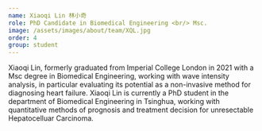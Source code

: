 ```yaml
---
name: Xiaoqi Lin 林小奇
role: PhD Candidate in Biomedical Engineering <br/> Msc.
image: /assets/images/about/team/XQL.jpg
order: 4
group: student
---
```


Xiaoqi Lin, formerly graduated from Imperial College London in 2021 with a Msc degree in Biomedical Engineering, working with wave intensity analysis, in particular evaluating its potential as a non-invasive method for diagnosing heart failure. 
Xiaoqi Lin is currently a PhD student in the department of Biomedical Engineering in Tsinghua, working with quantitative methods of prognosis and treatment decision for unresectable Hepatocelluar Carcinoma.